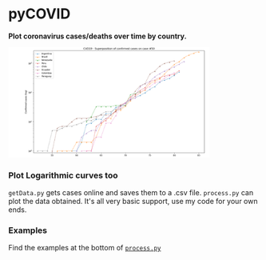 # pyCOVID
**Plot coronavirus cases/deaths over time by country.**

[<img src="_assets/compare.png" width=80%>](pycvd.py)

### Plot Logarithmic curves too
`getData.py` gets cases online and saves them to a .csv file. 
`process.py` can plot the data obtained. It's all very basic support, use my code for your own ends.

### Examples
Find the examples at the bottom of [`process.py`](pycvd.py)

